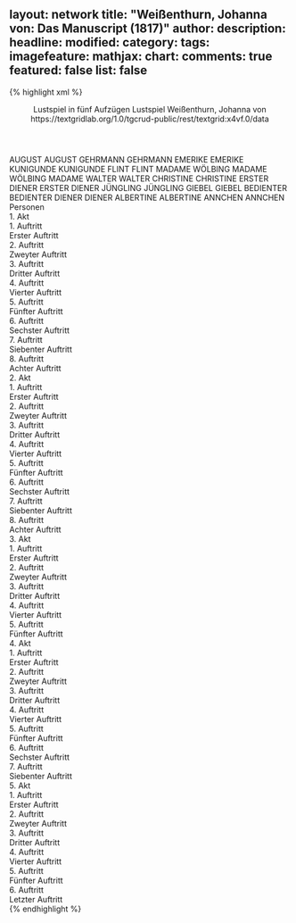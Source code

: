 layout: network
title: "Weißenthurn, Johanna von: Das Manuscript (1817)"
author:
description:
headline:
modified:
category:
tags:
imagefeature:
mathjax:
chart:
comments: true
featured: false
list: false
---
{% highlight xml %}
<?xml-model href="https://raw.githubusercontent.com/DLiNa/project/master/rules/lina.rnc"?><?xml-model href="https://raw.githubusercontent.com/DLiNa/project/master/rules/lina.sch"?>
<play xmlns="http://lina.digital">
  <header>
    <title>Das Manuscript</title>
    <subtitle>Lustspiel in fünf Aufzügen</subtitle>
    <genretitle>Lustspiel</genretitle>
    <author>Weißenthurn, Johanna von</author>
    <date type="print" when="1817"/>
    <date type="premiere"/>
    <date type="written"/>
    <source>https://textgridlab.org/1.0/tgcrud-public/rest/textgrid:x4vf.0/data</source>
  </header>
  <personae>
    <character>
      <name>AUGUST</name>
      <alias xml:id="august">
        <name>AUGUST</name>
      </alias>
    </character>
    <character>
      <name>GEHRMANN</name>
      <alias xml:id="gehrmann">
        <name>GEHRMANN</name>
      </alias>
    </character>
    <character>
      <name>EMERIKE</name>
      <alias xml:id="emerike">
        <name>EMERIKE</name>
      </alias>
    </character>
    <character>
      <name>KUNIGUNDE</name>
      <alias xml:id="kunigunde">
        <name>KUNIGUNDE</name>
      </alias>
    </character>
    <character>
      <name>FLINT</name>
      <alias xml:id="flint">
        <name>FLINT</name>
      </alias>
    </character>
    <character>
      <name>MADAME WÖLBING</name>
      <alias xml:id="madame_wölbing">
        <name>MADAME WÖLBING</name>
      </alias>
      <alias xml:id="madame">
        <name>MADAME</name>
      </alias>
    </character>
    <character>
      <name>WALTER</name>
      <alias xml:id="walter">
        <name>WALTER</name>
      </alias>
    </character>
    <character>
      <name>CHRISTINE</name>
      <alias xml:id="christine">
        <name>CHRISTINE</name>
      </alias>
    </character>
    <character>
      <name>ERSTER DIENER</name>
      <alias xml:id="erster_diener">
        <name>ERSTER DIENER</name>
      </alias>
    </character>
    <character>
      <name>JÜNGLING</name>
      <alias xml:id="jüngling">
        <name>JÜNGLING</name>
      </alias>
    </character>
    <character>
      <name>GIEBEL</name>
      <alias xml:id="giebel">
        <name>GIEBEL</name>
      </alias>
    </character>
    <character>
      <name>BEDIENTER</name>
      <alias xml:id="bedienter">
        <name>BEDIENTER</name>
      </alias>
    </character>
    <character>
      <name>DIENER</name>
      <alias xml:id="diener">
        <name>DIENER</name>
      </alias>
    </character>
    <character>
      <name>ALBERTINE</name>
      <alias xml:id="albertine">
        <name>ALBERTINE</name>
      </alias>
    </character>
    <character>
      <name>ANNCHEN</name>
      <alias xml:id="annchen">
        <name>ANNCHEN</name>
      </alias>
    </character>
  </personae>
  <text>
    <div>
      <head>Personen</head>
    </div>
    <div>
      <head>1. Akt</head>
      <div>
        <head>1. Auftritt</head>
        <div>
          <head>Erster Auftritt</head>
          <sp who="#august">
            <amount n="30" unit="speech_acts"/>
            <amount n="414" unit="words"/>
            <amount n="26" unit="lines"/>
            <amount n="2158" unit="chars"/>
          </sp>
          <sp who="#gehrmann">
            <amount n="29" unit="speech_acts"/>
            <amount n="971" unit="words"/>
            <amount n="16" unit="lines"/>
            <amount n="5401" unit="chars"/>
          </sp>
        </div>
      </div>
      <div>
        <head>2. Auftritt</head>
        <div>
          <head>Zweyter Auftritt</head>
          <sp who="#gehrmann">
            <amount n="11" unit="speech_acts"/>
            <amount n="115" unit="words"/>
            <amount n="9" unit="lines"/>
            <amount n="661" unit="chars"/>
          </sp>
          <sp who="#emerike">
            <amount n="7" unit="speech_acts"/>
            <amount n="38" unit="words"/>
            <amount n="7" unit="lines"/>
            <amount n="166" unit="chars"/>
          </sp>
          <sp who="#kunigunde">
            <amount n="15" unit="speech_acts"/>
            <amount n="445" unit="words"/>
            <amount n="9" unit="lines"/>
            <amount n="2543" unit="chars"/>
          </sp>
        </div>
      </div>
      <div>
        <head>3. Auftritt</head>
        <div>
          <head>Dritter Auftritt</head>
          <sp who="#emerike">
            <amount n="14" unit="speech_acts"/>
            <amount n="137" unit="words"/>
            <amount n="12" unit="lines"/>
            <amount n="692" unit="chars"/>
          </sp>
          <sp who="#gehrmann">
            <amount n="19" unit="speech_acts"/>
            <amount n="388" unit="words"/>
            <amount n="15" unit="lines"/>
            <amount n="2114" unit="chars"/>
          </sp>
          <sp who="#august">
            <amount n="9" unit="speech_acts"/>
            <amount n="38" unit="words"/>
            <amount n="9" unit="lines"/>
            <amount n="175" unit="chars"/>
          </sp>
        </div>
      </div>
      <div>
        <head>4. Auftritt</head>
        <div>
          <head>Vierter Auftritt</head>
          <sp who="#august">
            <amount n="30" unit="speech_acts"/>
            <amount n="210" unit="words"/>
            <amount n="28" unit="lines"/>
            <amount n="1118" unit="chars"/>
          </sp>
          <sp who="#emerike">
            <amount n="29" unit="speech_acts"/>
            <amount n="432" unit="words"/>
            <amount n="21" unit="lines"/>
            <amount n="2199" unit="chars"/>
          </sp>
        </div>
      </div>
      <div>
        <head>5. Auftritt</head>
        <div>
          <head>Fünfter Auftritt</head>
          <sp who="#flint">
            <amount n="37" unit="speech_acts"/>
            <amount n="262" unit="words"/>
            <amount n="36" unit="lines"/>
            <amount n="1288" unit="chars"/>
          </sp>
          <sp who="#august">
            <amount n="3" unit="speech_acts"/>
            <amount n="51" unit="words"/>
            <amount n="2" unit="lines"/>
            <amount n="286" unit="chars"/>
          </sp>
          <sp who="#emerike">
            <amount n="34" unit="speech_acts"/>
            <amount n="393" unit="words"/>
            <amount n="29" unit="lines"/>
            <amount n="2014" unit="chars"/>
          </sp>
        </div>
      </div>
      <div>
        <head>6. Auftritt</head>
        <div>
          <head>Sechster Auftritt</head>
          <sp who="#gehrmann">
            <amount n="13" unit="speech_acts"/>
            <amount n="288" unit="words"/>
            <amount n="6" unit="lines"/>
            <amount n="1611" unit="chars"/>
          </sp>
          <sp who="#madame_wölbing">
            <amount n="13" unit="speech_acts"/>
            <amount n="338" unit="words"/>
            <amount n="8" unit="lines"/>
            <amount n="1970" unit="chars"/>
          </sp>
        </div>
      </div>
      <div>
        <head>7. Auftritt</head>
        <div>
          <head>Siebenter Auftritt</head>
          <sp who="#august">
            <amount n="12" unit="speech_acts"/>
            <amount n="67" unit="words"/>
            <amount n="11" unit="lines"/>
            <amount n="366" unit="chars"/>
          </sp>
          <sp who="#madame_wölbing">
            <amount n="1" unit="speech_acts"/>
            <amount n="12" unit="words"/>
            <amount n="1" unit="lines"/>
            <amount n="49" unit="chars"/>
          </sp>
          <sp who="#gehrmann">
            <amount n="11" unit="speech_acts"/>
            <amount n="249" unit="words"/>
            <amount n="9" unit="lines"/>
            <amount n="1385" unit="chars"/>
          </sp>
        </div>
      </div>
      <div>
        <head>8. Auftritt</head>
        <div>
          <head>Achter Auftritt</head>
          <sp who="#august">
            <amount n="1" unit="speech_acts"/>
            <amount n="177" unit="words"/>
            <amount n="1032" unit="chars"/>
          </sp>
        </div>
      </div>
    </div>
    <div>
      <head>2. Akt</head>
      <div>
        <head>1. Auftritt</head>
        <div>
          <head>Erster Auftritt</head>
          <sp who="#walter">
            <amount n="3" unit="speech_acts"/>
            <amount n="59" unit="words"/>
            <amount n="2" unit="lines"/>
            <amount n="346" unit="chars"/>
          </sp>
          <sp who="#flint">
            <amount n="3" unit="speech_acts"/>
            <amount n="59" unit="words"/>
            <amount n="2" unit="lines"/>
            <amount n="323" unit="chars"/>
          </sp>
        </div>
      </div>
      <div>
        <head>2. Auftritt</head>
        <div>
          <head>Zweyter Auftritt</head>
          <sp who="#christine">
            <amount n="16" unit="speech_acts"/>
            <amount n="260" unit="words"/>
            <amount n="12" unit="lines"/>
            <amount n="1429" unit="chars"/>
          </sp>
          <sp who="#walter">
            <amount n="13" unit="speech_acts"/>
            <amount n="115" unit="words"/>
            <amount n="12" unit="lines"/>
            <amount n="651" unit="chars"/>
          </sp>
          <sp who="#erster_diener">
            <amount n="2" unit="speech_acts"/>
            <amount n="5" unit="words"/>
            <amount n="2" unit="lines"/>
            <amount n="30" unit="chars"/>
          </sp>
          <sp who="#flint">
            <amount n="4" unit="speech_acts"/>
            <amount n="52" unit="words"/>
            <amount n="3" unit="lines"/>
            <amount n="297" unit="chars"/>
          </sp>
        </div>
      </div>
      <div>
        <head>3. Auftritt</head>
        <div>
          <head>Dritter Auftritt</head>
          <sp who="#jüngling">
            <amount n="31" unit="speech_acts"/>
            <amount n="535" unit="words"/>
            <amount n="21" unit="lines"/>
            <amount n="3020" unit="chars"/>
          </sp>
          <sp who="#walter">
            <amount n="6" unit="speech_acts"/>
            <amount n="44" unit="words"/>
            <amount n="6" unit="lines"/>
            <amount n="248" unit="chars"/>
          </sp>
          <sp who="#flint">
            <amount n="28" unit="speech_acts"/>
            <amount n="238" unit="words"/>
            <amount n="26" unit="lines"/>
            <amount n="1317" unit="chars"/>
          </sp>
        </div>
      </div>
      <div>
        <head>4. Auftritt</head>
        <div>
          <head>Vierter Auftritt</head>
          <sp who="#giebel">
            <amount n="56" unit="speech_acts"/>
            <amount n="853" unit="words"/>
            <amount n="44" unit="lines"/>
            <amount n="4620" unit="chars"/>
          </sp>
          <sp who="#walter">
            <amount n="7" unit="speech_acts"/>
            <amount n="51" unit="words"/>
            <amount n="7" unit="lines"/>
            <amount n="259" unit="chars"/>
          </sp>
          <sp who="#bedienter">
            <amount n="3" unit="speech_acts"/>
            <amount n="4" unit="words"/>
            <amount n="2" unit="lines"/>
            <amount n="24" unit="chars"/>
          </sp>
          <sp who="#flint">
            <amount n="48" unit="speech_acts"/>
            <amount n="341" unit="words"/>
            <amount n="46" unit="lines"/>
            <amount n="1799" unit="chars"/>
          </sp>
        </div>
      </div>
      <div>
        <head>5. Auftritt</head>
        <div>
          <head>Fünfter Auftritt</head>
          <sp who="#gehrmann">
            <amount n="2" unit="speech_acts"/>
            <amount n="61" unit="words"/>
            <amount n="328" unit="chars"/>
          </sp>
          <sp who="#flint">
            <amount n="40" unit="speech_acts"/>
            <amount n="295" unit="words"/>
            <amount n="36" unit="lines"/>
            <amount n="1637" unit="chars"/>
          </sp>
          <sp who="#walter">
            <amount n="1" unit="speech_acts"/>
            <amount n="7" unit="words"/>
            <amount n="1" unit="lines"/>
            <amount n="38" unit="chars"/>
          </sp>
          <sp who="#emerike">
            <amount n="38" unit="speech_acts"/>
            <amount n="355" unit="words"/>
            <amount n="35" unit="lines"/>
            <amount n="1840" unit="chars"/>
          </sp>
        </div>
      </div>
      <div>
        <head>6. Auftritt</head>
        <div>
          <head>Sechster Auftritt</head>
          <sp who="#gehrmann">
            <amount n="24" unit="speech_acts"/>
            <amount n="505" unit="words"/>
            <amount n="18" unit="lines"/>
            <amount n="2677" unit="chars"/>
          </sp>
          <sp who="#emerike">
            <amount n="5" unit="speech_acts"/>
            <amount n="134" unit="words"/>
            <amount n="3" unit="lines"/>
            <amount n="685" unit="chars"/>
          </sp>
          <sp who="#flint">
            <amount n="18" unit="speech_acts"/>
            <amount n="143" unit="words"/>
            <amount n="16" unit="lines"/>
            <amount n="720" unit="chars"/>
          </sp>
          <sp who="#diener">
            <amount n="1" unit="speech_acts"/>
            <amount n="7" unit="words"/>
            <amount n="1" unit="lines"/>
            <amount n="33" unit="chars"/>
          </sp>
          <sp who="#walter">
            <amount n="1" unit="speech_acts"/>
            <amount n="12" unit="words"/>
            <amount n="1" unit="lines"/>
            <amount n="70" unit="chars"/>
          </sp>
        </div>
      </div>
      <div>
        <head>7. Auftritt</head>
        <div>
          <head>Siebenter Auftritt</head>
          <sp who="#august">
            <amount n="2" unit="speech_acts"/>
            <amount n="70" unit="words"/>
            <amount n="416" unit="chars"/>
          </sp>
          <sp who="#walter">
            <amount n="1" unit="speech_acts"/>
            <amount n="12" unit="words"/>
            <amount n="1" unit="lines"/>
            <amount n="71" unit="chars"/>
          </sp>
        </div>
      </div>
      <div>
        <head>8. Auftritt</head>
        <div>
          <head>Achter Auftritt</head>
          <sp who="#erster_diener">
            <amount n="4" unit="speech_acts"/>
            <amount n="11" unit="words"/>
            <amount n="3" unit="lines"/>
            <amount n="56" unit="chars"/>
          </sp>
          <sp who="#madame_wölbing">
            <amount n="32" unit="speech_acts"/>
            <amount n="453" unit="words"/>
            <amount n="25" unit="lines"/>
            <amount n="2522" unit="chars"/>
          </sp>
          <sp who="#august">
            <amount n="34" unit="speech_acts"/>
            <amount n="387" unit="words"/>
            <amount n="29" unit="lines"/>
            <amount n="2190" unit="chars"/>
          </sp>
        </div>
      </div>
    </div>
    <div>
      <head>3. Akt</head>
      <div>
        <head>1. Auftritt</head>
        <div>
          <head>Erster Auftritt</head>
          <sp who="#albertine">
            <amount n="22" unit="speech_acts"/>
            <amount n="286" unit="words"/>
            <amount n="21" unit="lines"/>
            <amount n="1559" unit="chars"/>
          </sp>
          <sp who="#annchen">
            <amount n="21" unit="speech_acts"/>
            <amount n="351" unit="words"/>
            <amount n="13" unit="lines"/>
            <amount n="1824" unit="chars"/>
          </sp>
        </div>
      </div>
      <div>
        <head>2. Auftritt</head>
        <div>
          <head>Zweyter Auftritt</head>
          <sp who="#madame_wölbing">
            <amount n="15" unit="speech_acts"/>
            <amount n="92" unit="words"/>
            <amount n="14" unit="lines"/>
            <amount n="457" unit="chars"/>
          </sp>
          <sp who="#albertine">
            <amount n="15" unit="speech_acts"/>
            <amount n="575" unit="words"/>
            <amount n="6" unit="lines"/>
            <amount n="3316" unit="chars"/>
          </sp>
        </div>
      </div>
      <div>
        <head>3. Auftritt</head>
        <div>
          <head>Dritter Auftritt</head>
          <sp who="#albertine">
            <amount n="18" unit="speech_acts"/>
            <amount n="316" unit="words"/>
            <amount n="12" unit="lines"/>
            <amount n="1655" unit="chars"/>
          </sp>
          <sp who="#madame_wölbing">
            <amount n="17" unit="speech_acts"/>
            <amount n="108" unit="words"/>
            <amount n="15" unit="lines"/>
            <amount n="531" unit="chars"/>
          </sp>
          <sp who="#august">
            <amount n="3" unit="speech_acts"/>
            <amount n="66" unit="words"/>
            <amount n="351" unit="chars"/>
          </sp>
        </div>
      </div>
      <div>
        <head>4. Auftritt</head>
        <div>
          <head>Vierter Auftritt</head>
          <sp who="#madame_wölbing">
            <amount n="21" unit="speech_acts"/>
            <amount n="733" unit="words"/>
            <amount n="8" unit="lines"/>
            <amount n="4048" unit="chars"/>
          </sp>
          <sp who="#august">
            <amount n="22" unit="speech_acts"/>
            <amount n="440" unit="words"/>
            <amount n="17" unit="lines"/>
            <amount n="2404" unit="chars"/>
          </sp>
          <sp who="#madame">
            <amount n="1" unit="speech_acts"/>
            <amount n="27" unit="words"/>
            <amount n="1" unit="lines"/>
            <amount n="131" unit="chars"/>
          </sp>
        </div>
      </div>
      <div>
        <head>5. Auftritt</head>
        <div>
          <head>Fünfter Auftritt</head>
          <sp who="#albertine">
            <amount n="22" unit="speech_acts"/>
            <amount n="349" unit="words"/>
            <amount n="17" unit="lines"/>
            <amount n="1799" unit="chars"/>
          </sp>
          <sp who="#madame_wölbing">
            <amount n="20" unit="speech_acts"/>
            <amount n="200" unit="words"/>
            <amount n="19" unit="lines"/>
            <amount n="1056" unit="chars"/>
          </sp>
          <sp who="#august">
            <amount n="2" unit="speech_acts"/>
          </sp>
        </div>
      </div>
    </div>
    <div>
      <head>4. Akt</head>
      <div>
        <head>1. Auftritt</head>
        <div>
          <head>Erster Auftritt</head>
          <sp who="#emerike">
            <amount n="17" unit="speech_acts"/>
            <amount n="333" unit="words"/>
            <amount n="11" unit="lines"/>
            <amount n="1745" unit="chars"/>
          </sp>
          <sp who="#kunigunde">
            <amount n="17" unit="speech_acts"/>
            <amount n="289" unit="words"/>
            <amount n="13" unit="lines"/>
            <amount n="1531" unit="chars"/>
          </sp>
        </div>
      </div>
      <div>
        <head>2. Auftritt</head>
        <div>
          <head>Zweyter Auftritt</head>
          <sp who="#gehrmann">
            <amount n="16" unit="speech_acts"/>
            <amount n="327" unit="words"/>
            <amount n="11" unit="lines"/>
            <amount n="1757" unit="chars"/>
          </sp>
          <sp who="#emerike">
            <amount n="13" unit="speech_acts"/>
            <amount n="123" unit="words"/>
            <amount n="11" unit="lines"/>
            <amount n="628" unit="chars"/>
          </sp>
          <sp who="#kunigunde">
            <amount n="5" unit="speech_acts"/>
            <amount n="77" unit="words"/>
            <amount n="4" unit="lines"/>
            <amount n="408" unit="chars"/>
          </sp>
        </div>
      </div>
      <div>
        <head>3. Auftritt</head>
        <div>
          <head>Dritter Auftritt</head>
          <sp who="#kunigunde">
            <amount n="2" unit="speech_acts"/>
            <amount n="286" unit="words"/>
            <amount n="1636" unit="chars"/>
          </sp>
          <sp who="#emerike">
            <amount n="2" unit="speech_acts"/>
            <amount n="68" unit="words"/>
            <amount n="1" unit="lines"/>
            <amount n="342" unit="chars"/>
          </sp>
        </div>
      </div>
      <div>
        <head>4. Auftritt</head>
        <div>
          <head>Vierter Auftritt</head>
          <sp who="#flint">
            <amount n="11" unit="speech_acts"/>
            <amount n="48" unit="words"/>
            <amount n="10" unit="lines"/>
            <amount n="271" unit="chars"/>
          </sp>
          <sp who="#emerike">
            <amount n="11" unit="speech_acts"/>
            <amount n="85" unit="words"/>
            <amount n="10" unit="lines"/>
            <amount n="444" unit="chars"/>
          </sp>
        </div>
      </div>
      <div>
        <head>5. Auftritt</head>
        <div>
          <head>Fünfter Auftritt</head>
          <sp who="#gehrmann">
            <amount n="43" unit="speech_acts"/>
            <amount n="656" unit="words"/>
            <amount n="34" unit="lines"/>
            <amount n="3576" unit="chars"/>
          </sp>
          <sp who="#august">
            <amount n="42" unit="speech_acts"/>
            <amount n="695" unit="words"/>
            <amount n="31" unit="lines"/>
            <amount n="4007" unit="chars"/>
          </sp>
        </div>
      </div>
      <div>
        <head>6. Auftritt</head>
        <div>
          <head>Sechster Auftritt</head>
          <sp who="#emerike">
            <amount n="6" unit="speech_acts"/>
            <amount n="117" unit="words"/>
            <amount n="5" unit="lines"/>
            <amount n="610" unit="chars"/>
          </sp>
          <sp who="#gehrmann">
            <amount n="4" unit="speech_acts"/>
            <amount n="34" unit="words"/>
            <amount n="3" unit="lines"/>
            <amount n="175" unit="chars"/>
          </sp>
          <sp who="#flint">
            <amount n="1" unit="speech_acts"/>
            <amount n="1" unit="words"/>
            <amount n="1" unit="lines"/>
            <amount n="9" unit="chars"/>
          </sp>
        </div>
      </div>
      <div>
        <head>7. Auftritt</head>
        <div>
          <head>Siebenter Auftritt</head>
          <sp who="#flint">
            <amount n="16" unit="speech_acts"/>
            <amount n="79" unit="words"/>
            <amount n="15" unit="lines"/>
            <amount n="417" unit="chars"/>
          </sp>
          <sp who="#emerike">
            <amount n="15" unit="speech_acts"/>
            <amount n="256" unit="words"/>
            <amount n="10" unit="lines"/>
            <amount n="1282" unit="chars"/>
          </sp>
        </div>
      </div>
    </div>
    <div>
      <head>5. Akt</head>
      <div>
        <head>1. Auftritt</head>
        <div>
          <head>Erster Auftritt</head>
          <sp who="#albertine">
            <amount n="18" unit="speech_acts"/>
            <amount n="112" unit="words"/>
            <amount n="18" unit="lines"/>
            <amount n="561" unit="chars"/>
          </sp>
          <sp who="#annchen">
            <amount n="17" unit="speech_acts"/>
            <amount n="509" unit="words"/>
            <amount n="6" unit="lines"/>
            <amount n="2540" unit="chars"/>
          </sp>
        </div>
      </div>
      <div>
        <head>2. Auftritt</head>
        <div>
          <head>Zweyter Auftritt</head>
          <sp who="#madame_wölbing">
            <amount n="2" unit="speech_acts"/>
            <amount n="9" unit="words"/>
            <amount n="2" unit="lines"/>
            <amount n="48" unit="chars"/>
          </sp>
          <sp who="#annchen">
            <amount n="3" unit="speech_acts"/>
            <amount n="114" unit="words"/>
            <amount n="631" unit="chars"/>
          </sp>
        </div>
      </div>
      <div>
        <head>3. Auftritt</head>
        <div>
          <head>Dritter Auftritt</head>
          <sp who="#madame_wölbing">
            <amount n="7" unit="speech_acts"/>
            <amount n="93" unit="words"/>
            <amount n="4" unit="lines"/>
            <amount n="512" unit="chars"/>
          </sp>
          <sp who="#albertine">
            <amount n="7" unit="speech_acts"/>
            <amount n="203" unit="words"/>
            <amount n="2" unit="lines"/>
            <amount n="1149" unit="chars"/>
          </sp>
        </div>
      </div>
      <div>
        <head>4. Auftritt</head>
        <div>
          <head>Vierter Auftritt</head>
          <sp who="#august">
            <amount n="14" unit="speech_acts"/>
            <amount n="361" unit="words"/>
            <amount n="8" unit="lines"/>
            <amount n="2050" unit="chars"/>
          </sp>
          <sp who="#madame_wölbing">
            <amount n="7" unit="speech_acts"/>
            <amount n="53" unit="words"/>
            <amount n="6" unit="lines"/>
            <amount n="305" unit="chars"/>
          </sp>
          <sp who="#albertine">
            <amount n="13" unit="speech_acts"/>
            <amount n="457" unit="words"/>
            <amount n="4" unit="lines"/>
            <amount n="2581" unit="chars"/>
          </sp>
        </div>
      </div>
      <div>
        <head>5. Auftritt</head>
        <div>
          <head>Fünfter Auftritt</head>
          <sp who="#gehrmann">
            <amount n="10" unit="speech_acts"/>
            <amount n="349" unit="words"/>
            <amount n="3" unit="lines"/>
            <amount n="1870" unit="chars"/>
          </sp>
          <sp who="#albertine">
            <amount n="4" unit="speech_acts"/>
            <amount n="62" unit="words"/>
            <amount n="3" unit="lines"/>
            <amount n="353" unit="chars"/>
          </sp>
          <sp who="#august">
            <amount n="9" unit="speech_acts"/>
            <amount n="24" unit="words"/>
            <amount n="9" unit="lines"/>
            <amount n="141" unit="chars"/>
          </sp>
          <sp who="#madame_wölbing">
            <amount n="3" unit="speech_acts"/>
            <amount n="9" unit="words"/>
            <amount n="3" unit="lines"/>
            <amount n="40" unit="chars"/>
          </sp>
        </div>
      </div>
      <div>
        <head>6. Auftritt</head>
        <div>
          <head>Letzter Auftritt</head>
          <sp who="#annchen">
            <amount n="3" unit="speech_acts"/>
            <amount n="39" unit="words"/>
            <amount n="2" unit="lines"/>
            <amount n="207" unit="chars"/>
          </sp>
          <sp who="#august">
            <amount n="3" unit="speech_acts"/>
            <amount n="12" unit="words"/>
            <amount n="3" unit="lines"/>
            <amount n="63" unit="chars"/>
          </sp>
          <sp who="#gehrmann">
            <amount n="3" unit="speech_acts"/>
            <amount n="40" unit="words"/>
            <amount n="2" unit="lines"/>
            <amount n="195" unit="chars"/>
          </sp>
          <sp who="#madame_wölbing">
            <amount n="3" unit="speech_acts"/>
            <amount n="17" unit="words"/>
            <amount n="3" unit="lines"/>
            <amount n="106" unit="chars"/>
          </sp>
          <sp who="#albertine">
            <amount n="2" unit="speech_acts"/>
            <amount n="107" unit="words"/>
            <amount n="614" unit="chars"/>
          </sp>
        </div>
      </div>
    </div>
  </text>
</play>
{% endhighlight %}